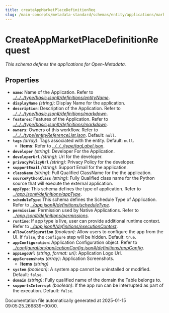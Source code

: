 ```yaml
---
title: createAppMarketPlaceDefinitionReq
slug: /main-concepts/metadata-standard/schemas/entity/applications/marketplace/createappmarketplacedefinitionreq
---
```


# CreateAppMarketPlaceDefinitionRequest

*This schema defines the applications for Open-Metadata.*

## Properties

- **`name`**: Name of the Application. Refer to *[../../../type/basic.json#/definitions/entityName](#/../../type/basic.json#/definitions/entityName)*.
- **`displayName`** *(string)*: Display Name for the application.
- **`description`**: Description of the Application. Refer to *[../../../type/basic.json#/definitions/markdown](#/../../type/basic.json#/definitions/markdown)*.
- **`features`**: Features of the Application. Refer to *[../../../type/basic.json#/definitions/markdown](#/../../type/basic.json#/definitions/markdown)*.
- **`owners`**: Owners of this workflow. Refer to *[../../../type/entityReferenceList.json](#/../../type/entityReferenceList.json)*. Default: `null`.
- **`tags`** *(array)*: Tags associated with the entity. Default: `null`.
  - **Items**: Refer to *[../../../type/tagLabel.json](#/../../type/tagLabel.json)*.
- **`developer`** *(string)*: Developer For the Application.
- **`developerUrl`** *(string)*: Url for the developer.
- **`privacyPolicyUrl`** *(string)*: Privacy Policy for the developer.
- **`supportEmail`** *(string)*: Support Email for the application.
- **`className`** *(string)*: Full Qualified ClassName for the the application.
- **`sourcePythonClass`** *(string)*: Fully Qualified class name for the Python source that will execute the external application.
- **`appType`**: This schema defines the type of application. Refer to *[../app.json#/definitions/appType](#/app.json#/definitions/appType)*.
- **`scheduleType`**: This schema defines the Schedule Type of Application. Refer to *[../app.json#/definitions/scheduleType](#/app.json#/definitions/scheduleType)*.
- **`permission`**: Permission used by Native Applications. Refer to *[../app.json#/definitions/permissions](#/app.json#/definitions/permissions)*.
- **`runtime`**: If app type is live, user can provide additional runtime context. Refer to *[../app.json#/definitions/executionContext](#/app.json#/definitions/executionContext)*.
- **`allowConfiguration`** *(boolean)*: Allow users to configure the app from the UI. If `false`, the `configure` step will be hidden. Default: `true`.
- **`appConfiguration`**: Application Configuration object. Refer to *[../configuration/applicationConfig.json#/definitions/appConfig](#/configuration/applicationConfig.json#/definitions/appConfig)*.
- **`appLogoUrl`** *(string, format: uri)*: Application Logo Url.
- **`appScreenshots`** *(array)*: Application Screenshots.
  - **Items** *(string)*
- **`system`** *(boolean)*: A system app cannot be uninstalled or modified. Default: `false`.
- **`domain`** *(string)*: Fully qualified name of the domain the Table belongs to.
- **`supportsInterrupt`** *(boolean)*: If the app run can be interrupted as part of the execution. Default: `false`.


Documentation file automatically generated at 2025-01-15 09:05:25.266839+00:00.
